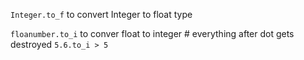 `Integer.to_f`
	to convert Integer to float type

`floanumber.to_i`
	to conver float to integer
		# everything after dot gets destroyed
			`5.6.to_i > 5`

